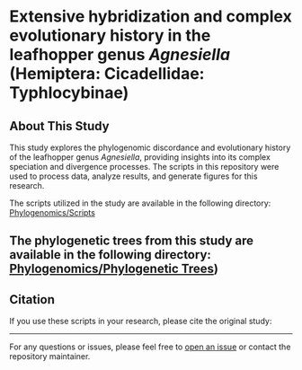 # Extensive hybridization and complex evolutionary history in the leafhopper genus *Agnesiella* (Hemiptera: Cicadellidae: Typhlocybinae)

## About This Study

This study explores the phylogenomic discordance and evolutionary history of the leafhopper genus *Agnesiella*, providing insights into its complex speciation and divergence processes. The scripts in this repository were used to process data, analyze results, and generate figures for this research.

The scripts utilized in the study are available in the following directory:  
[Phylogenomics/Scripts](https://github.com/WJJ-97/Phylogenomics/tree/main/Scripts)

The phylogenetic trees from this study are available in the following directory:
[Phylogenomics/Phylogenetic Trees](https://github.com/WJJ-97/Phylogenomics/tree/main/Agnesiella_Phylogenomics/Phylogenetic%20Trees))
---

## Citation

If you use these scripts in your research, please cite the original study:



---

For any questions or issues, please feel free to [open an issue](https://github.com/WJJ-97/Phylogenomics/issues) or contact the repository maintainer.
